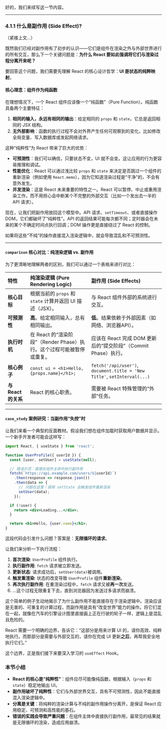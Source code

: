 好的，我们来续写这一节内容。

---

### 4.1.1 什么是副作用 (Side Effect)?

（紧接上文...）

既然我们已经对副作用有了初步的认识——它们是组件在渲染之外与外部世界进行的所有交互，那么下一个关键问题是：**为什么 React 要如此强调将它们与渲染过程分离开来呢？**

要回答这个问题，我们需要先理解 React 的核心设计哲学：**UI 是状态的纯粹映射**。

#### 核心理念：组件作为纯函数

在理想情况下，一个 React 组件应该像一个“纯函数”（Pure Function）。纯函数具备两个主要特征：

1.  **相同的输入，永远有相同的输出**：给定相同的 `props` 和 `state`，它总是返回相同的 JSX 结构。
2.  **无外部影响**：函数的执行过程不会对外界产生任何可观察到的变化，比如修改全局变量、写入数据库或发起网络请求。

这种“纯粹性”为 React 带来了巨大的优势：

*   **可预测性**：我们可以确信，只要状态不变，UI 就不会变。这让应用的行为更容易推理和调试。
*   **性能优化**：React 可以通过浅比较 `props` 和 `state` 来决定是否跳过一个组件的重新渲染（例如使用 `React.memo`），因为它知道渲染过程是“干净”的，不会有意外发生。
*   **并发渲染**：这是 React 未来重要的特性之一。React 可以暂停、中止或重用渲染工作，而不用担心会中断某个不完整的外部交互（比如一个发出去一半的 API 请求）。

现在，让我们把副作用放回这个模型中。API 请求、`setTimeout`、或者直接操作 DOM，它们都破坏了“纯粹性”。API 的返回结果可能每次都不同；定时器会在未来的某个不确定时间点执行回调；DOM 操作更是直接绕过了 React 的控制。

如果将这些“不纯”的操作直接混入渲染逻辑中，就会导致混乱和不可预测性。

---

#### `comparison` 核心对比：纯渲染逻辑 vs. 副作用

为了更清晰地理解两者的区别，我们可以通过一个表格来进行对比：

| 特性 | 纯渲染逻辑 (Pure Rendering Logic) | 副作用 (Side Effects) |
| :--- | :--- | :--- |
| **核心目标** | 根据当前的 `props` 和 `state` 计算并返回 UI 描述（JSX）。 | 与 React 组件外部的系统进行交互。 |
| **可预测性** | **高**。给定相同输入，总有相同输出。 | **低**。结果依赖于外部因素（如网络、浏览器API）。 |
| **执行时机** | 在 React 的“渲染阶段”（Render Phase）执行。这个过程可能被暂停或重复。 | 应该在 React 完成 DOM 更新后的“提交阶段”（Commit Phase）执行。 |
| **核心例子** | `const ui = <h1>Hello, {props.name}</h1>;` | `fetch('/api/user')`, `document.title = 'New Title'`, `setInterval(...)` |
| **与React的关系**| React 的核心职责。 | 需要被 React 特殊管理的“外部”任务。 |

---

#### `case_study` 案例研究：当副作用“失控”时

让我们来看一个典型的反面教材。假设我们想在组件加载时获取用户数据并显示。一个新手开发者可能会这样写：

```jsx
import React, { useState } from 'react';

function UserProfile({ userId }) {
  const [user, setUser] = useState(null);

  // 错误示范：直接在组件主体中执行副作用
  fetch(`https://api.example.com/users/${userId}`)
    .then(response => response.json())
    .then(data => {
      // 问题在这里！调用 setState 会触发组件重新渲染
      setUser(data); 
    });

  if (!user) {
    return <div>Loading...</div>;
  }

  return <h1>Hello, {user.name}</h1>;
}
```

这段代码会引发什么问题？答案是：**无限循环的请求**。

让我们来分析一下执行流程：

1.  **首次渲染**: `UserProfile` 组件执行。
2.  **执行副作用**: `fetch` 请求被立即发送。
3.  **更新状态**: 请求成功后，`setUser(data)`被调用。
4.  **触发重渲染**: 状态的改变导致 `UserProfile` 组件**重新渲染**。
5.  **再次执行副作用**: 在重渲染过程中，`fetch` 请求又被**再一次**发送。
6.  ...这个过程无限重复下去，直到浏览器因为发送过多请求而崩溃。

这个简单的例子生动地揭示了为什么副作用不能直接存在于渲染逻辑中。渲染应该是无害的、可重复的计算过程，而副作用是具有“改变世界”能力的操作。将它们混在一起，就像在汽车的引擎设计图里直接画上正在行驶的轮子一样，逻辑上是混乱且危险的。

React 需要一个明确的边界，告诉它：“这部分是用来计算 UI 的，请你高效、纯粹地执行。而那部分是需要与外部交互的，请你在完成 UI 更新**之后**，再帮我安全地执行它们。”

这个边界，正是我们接下来要深入学习的 `useEffect` Hook。

### 本节小结

*   **React 的核心是“纯粹性”**：组件应尽可能像纯函数，根据输入（`props` 和 `state`）稳定地输出 UI。
*   **副作用破坏了纯粹性**：它们与外部世界交互，具有不可预测性，因此不能直接混入渲染逻辑中。
*   **分离是关键**：将纯粹的渲染计算与不纯的副作用操作分离开，是保证 React 应用稳定、可预测和高性能的基石。
*   **错误的实践会导致严重问题**：在组件主体中直接执行副作用，最常见的结果就是无限循环的渲染，造成应用崩溃。